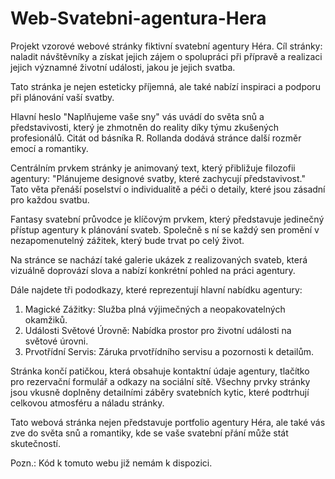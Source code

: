 # Web-Svatebni-agentura-Hera
Projekt vzorové webové stránky fiktivní svatební agentury Héra. Cíl stránky: naladit návštěvníky a získat jejich zájem o spolupráci při přípravě a realizaci jejich významné životní události, jakou je jejich svatba.

Tato stránka je nejen esteticky příjemná, ale také nabízí inspiraci a podporu při plánování vaší svatby. 

Hlavní heslo "Naplňujeme vaše sny" vás uvádí do světa snů a představivosti, který je zhmotněn do reality díky týmu zkušených profesionálů. Citát od básníka R. Rollanda dodává stránce další rozměr emocí a romantiky.

Centrálním prvkem stránky je animovaný text, který přibližuje filozofii agentury: "Plánujeme designové svatby, které zachycují představivost." Tato věta přenáší poselství o individualitě a péči o detaily, které jsou zásadní pro každou svatbu.

Fantasy svatební průvodce je klíčovým prvkem, který představuje jedinečný přístup agentury k plánování svateb. Společně s ní se každý sen promění v nezapomenutelný zážitek, který bude trvat po celý život.

Na stránce se nachází také galerie ukázek z realizovaných svateb, která vizuálně doprovází slova a nabízí konkrétní pohled na práci agentury.

Dále najdete tři pododkazy, které reprezentují hlavní nabídku agentury:
1. Magické Zážitky: Služba plná výjimečných a neopakovatelných okamžiků.
2. Události Světové Úrovně: Nabídka prostor pro životní události na světové úrovni.
3. Prvotřídní Servis: Záruka prvotřídního servisu a pozornosti k detailům.

Stránka končí patičkou, která obsahuje kontaktní údaje agentury, tlačítko pro rezervační formulář a odkazy na sociální sítě. Všechny prvky stránky jsou vkusně doplněny detailními záběry svatebních kytic, které podtrhují celkovou atmosféru a náladu stránky.

Tato webová stránka nejen představuje portfolio agentury Héra, ale také vás zve do světa snů a romantiky, kde se vaše svatební přání může stát skutečností.

Pozn.: Kód k tomuto webu již nemám k dispozici.
